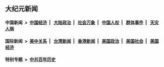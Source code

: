 ## 大纪元新闻

#### 中国新闻 &nbsp;>&nbsp; [中国经济](indexes/ncid283/README.md?03212045) &nbsp;| &nbsp; [大陆政治](indexes/ncid277/README.md?03212045) &nbsp;| &nbsp; [社会万象](indexes/ncid282/README.md?03212045) &nbsp;| &nbsp; [中国人权](indexes/ncid278/README.md?03212045) &nbsp;| &nbsp; [群体事件](indexes/ncid279/README.md?03212045) &nbsp;| &nbsp; [天灾人祸](indexes/ncid280/README.md?03212045)

#### 国际新闻 &nbsp;>&nbsp; [美中关系](indexes/nf1412576/README.md?03212045) &nbsp;| &nbsp; [台湾新闻](indexes/ncid1349361/README.md?03212045) &nbsp;| &nbsp; [香港新闻](indexes/ncid1349362/README.md?03212045) &nbsp;| &nbsp; [美国政治](indexes/ncid1078159/README.md?03212045) &nbsp;| &nbsp; [美国社会](indexes/ncid1078160/README.md?03212045) &nbsp;| &nbsp; [美国经济](indexes/ncid1078158/README.md?03212045)

#### 特别专题 &nbsp;>&nbsp; [中共百年历史](https://github.com/epoch-news/epoch-special/blob/master/README.md?03212045)  
